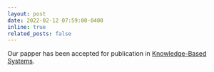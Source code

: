 ```yaml
---
layout: post
date: 2022-02-12 07:59:00-0400
inline: true
related_posts: false
---
```


Our papper has been accepted for publication in [Knowledge-Based Systems](https://www.sciencedirect.com/science/article/abs/pii/S0950705122004804).
